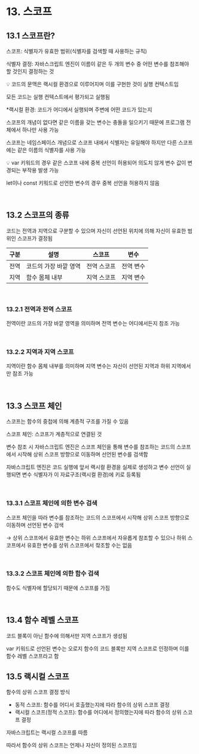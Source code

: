 # 13. 스코프

## 13.1 스코프란?

스코프: 식별자가 유효한 범위(식별자를 검색할 때 사용하는 규칙)

식별자 결정: 자바스크립트 엔진이 이름이 같은 두 개의 변수 중 어떤 변수를 참조해야 할 것인지 결정하는 것

<aside> 💡 코드의 문맥은 랙시컬 환경으로 이루어지며 이를 구현한 것이 실행 컨텍스트임

모든 코드는 실행 컨텍스트에서 평가되고 실행됨

*랙시컬 환경: 코드가 어디에서 실행되며 주변에 어떤 코드가 있는지

</aside>

스코프의 개념이 없다면 같은 이름을 갖는 변수는 충돌을 일으키기 때문에 프로그램 전체에서 하나만 사용 가능

스코프는 네임스페이스 개념으로 스코프 내에서 식별자는 유일해야 하지만 다른 스코프에는 같은 이름의 식별자를 사용 가능

<aside> 💡 var 키워드의 경우 같은 스코프 내에 중복 선언이 허용되어 의도치 않게 변수 값이 변경되는 부작용 발생 가능

let이나 const 키워드로 선언한 변수의 경우 중복 선언을 허용하지 않음

</aside>

<br>

## 13.2 스코프의 종류

코드는 전역과 지역으로 구분할 수 있으며 자신이 선언된 위치에 의해 자신이 유효한 범위인 스코프가 결정됨

| 구분 | 설명                  | 스코프      | 변수      |
| ---- | --------------------- | ----------- | --------- |
| 전역 | 코드의 가장 바깥 영역 | 전역 스코프 | 전역 변수 |
| 지역 | 함수 몸체 내부        | 지역 스코프 | 지역 변수 |

<br>

### 13.2.1 전역과 전역 스코프

전역이란 코드의 가장 바깥 영역을 의미하며 전역 변수는 어디에서든지 참조 가능

<br>

### 13.2.2 지역과 지역 스코프

지역이란 함수 몸체 내부를 의미하며 지역 변수는 자신이 선언된 지역과 하위 지역에서만 참조 가능

<br>

## 13.3 스코프 체인

스코프는 함수의 중첩에 의해 계층적 구조를 가질 수 있음

스코프 체인: 스코프가 계층적으로 연결된 것

변수 참조 시 자바스크립트 엔진은 스코프 체인을 통해 변수를 참조하는 코드의 스코프에서 시작해 상위 스코프 방향으로 이동하며 선언된 변수를 검색함

자바스크립트 엔진은 코드 실행에 앞서 랙시컬 환경을 실제로 생성하고 변수 선언이 실행되면 변수 식별자가 이 자료구조(랙시컬 환경)에 키로 등록됨

<br>

### 13.3.1 스코프 체인에 의한 변수 검색

스코프 체인을 따라 변수를 참조하는 코드의 스코프에서 시작해 상위 스코프 방향으로 이동하며 선언된 변수 검색

→ 상위 스코프에서 유효한 변수는 하위 스코프에서 자유롭게 참조할 수 있으나 하위 스코프에서 유효한 변수를 상위 스코프에서 챀조할 수는 없음

<br>

### 13.3.2 스코프 체인에 의한 함수 검색

함수도 식별자에 할당되기 때문에 스코프를 가짐

<br>

## 13.4 함수 레벨 스코프

코드 블록이 아닌 함수에 의해서만 지역 스코프가 생성됨

var 키워드로 선언된 변수는 오로지 함수의 코드 블록만 지역 스코프로 인정하며 이를 함수 레벨 스코프라고 함



## 13.5 랙시컬 스코프

함수의 상위 스코프 결정 방식

- 동적 스코프: 함수를 어디서 호출했는지에 따라 함수의 상위 스코프 결정
- 랙시컬 스코프(정적 스코프): 함수를 어디에서 정의했는지에 따라 함수의 상위 스코프 결정

자바스크립트는 랙시컬 스코프를 따름

따라서 함수의 상위 스코프는 언제나 자신이 정의된 스코프임